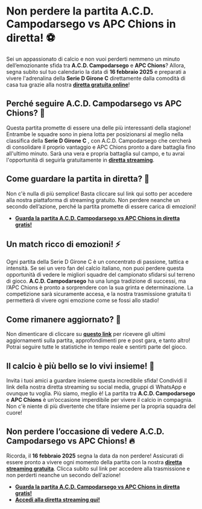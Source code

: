 # Non perdere la partita A.C.D. Campodarsego vs APC Chions in diretta! ⚽

Sei un appassionato di calcio e non vuoi perderti nemmeno un minuto dell’emozionante sfida tra **A.C.D. Campodarsego** e **APC Chions**? Allora, segna subito sul tuo calendario la data di **16 febbraio 2025** e preparati a vivere l'adrenalina della **Serie D Girone C** direttamente dalla comodità di casa tua grazie alla nostra [**diretta gratuita online**](https://tinyurl.com/livestreamfreeo?st=A.C.D.+Campodarsego+vs+APC+Chions&si=gh)!

## Perché seguire A.C.D. Campodarsego vs APC Chions? 🤩

Questa partita promette di essere una delle più interessanti della stagione! Entrambe le squadre sono in piena lotta per posizionarsi al meglio nella classifica della **Serie D Girone C** , con A.C.D. Campodarsego che cercherà di consolidare il proprio vantaggio e APC Chions pronto a dare battaglia fino all'ultimo minuto. Sarà una vera e propria battaglia sul campo, e tu avrai l'opportunità di seguirla gratuitamente in [**diretta streaming**](https://tinyurl.com/livestreamfreeo?st=A.C.D.+Campodarsego+vs+APC+Chions&si=gh).

## Come guardare la partita in diretta? 🎥

Non c'è nulla di più semplice! Basta cliccare sul link qui sotto per accedere alla nostra piattaforma di streaming gratuito. Non perdere neanche un secondo dell’azione, perché la partita promette di essere carica di emozioni!

- [**Guarda la partita A.C.D. Campodarsego vs APC Chions in diretta gratis!**](https://tinyurl.com/livestreamfreeo?st=A.C.D.+Campodarsego+vs+APC+Chions&si=gh)

## Un match ricco di emozioni! ⚡

Ogni partita della Serie D Girone C è un concentrato di passione, tattica e intensità. Se sei un vero fan del calcio italiano, non puoi perdere questa opportunità di vedere le migliori squadre del campionato sfidarsi sul terreno di gioco. **A.C.D. Campodarsego** ha una lunga tradizione di successi, ma l’APC Chions è pronto a sorprendere con la sua grinta e determinazione. La competizione sarà sicuramente accesa, e la nostra trasmissione gratuita ti permetterà di vivere ogni emozione come se fossi allo stadio!

## Come rimanere aggiornato? 📲

Non dimenticare di cliccare su [**questo link**](https://tinyurl.com/livestreamfreeo?st=A.C.D.+Campodarsego+vs+APC+Chions&si=gh) per ricevere gli ultimi aggiornamenti sulla partita, approfondimenti pre e post gara, e tanto altro! Potrai seguire tutte le statistiche in tempo reale e sentirti parte del gioco.

## Il calcio è più bello se lo vivi insieme! 🤝

Invita i tuoi amici a guardare insieme questa incredibile sfida! Condividi il link della nostra diretta streaming su social media, gruppi di WhatsApp e ovunque tu voglia. Più siamo, meglio è! La partita tra **A.C.D. Campodarsego** e **APC Chions** è un’occasione imperdibile per vivere il calcio in compagnia. Non c'è niente di più divertente che tifare insieme per la propria squadra del cuore!

## Non perdere l’occasione di vedere **A.C.D. Campodarsego vs APC Chions**! 🔥

Ricorda, il **16 febbraio 2025** segna la data da non perdere! Assicurati di essere pronto a vivere ogni momento della partita con la nostra [**diretta streaming gratuita**](https://tinyurl.com/livestreamfreeo?st=A.C.D.+Campodarsego+vs+APC+Chions&si=gh). Clicca subito sul link per accedere alla trasmissione e non perderti neanche un secondo dell'azione!

- [**Guarda la partita A.C.D. Campodarsego vs APC Chions in diretta gratis!**](https://tinyurl.com/livestreamfreeo?st=A.C.D.+Campodarsego+vs+APC+Chions&si=gh)
- [**Accedi alla diretta streaming qui!**](https://tinyurl.com/livestreamfreeo?st=A.C.D.+Campodarsego+vs+APC+Chions&si=gh)
